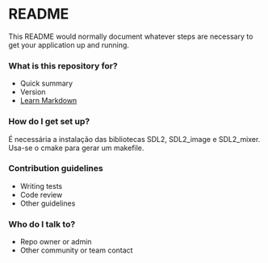 # README #

This README would normally document whatever steps are necessary to get your application up and running.

### What is this repository for? ###

* Quick summary
* Version
* [Learn Markdown](https://bitbucket.org/tutorials/markdowndemo)

### How do I get set up? ###

É necessária a instalação das bibliotecas SDL2, SDL2_image e SDL2_mixer. Usa-se o cmake para gerar um makefile. 

### Contribution guidelines ###

* Writing tests
* Code review
* Other guidelines

### Who do I talk to? ###

* Repo owner or admin
* Other community or team contact